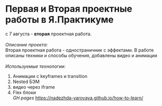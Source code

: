 # Первая и Вторая проектные работы в Я.Практикуме
с 7 августа - **вторая** проектная работа.
\
\
_Описание проекта:_
\
Вторая проектная работа - одностраничник с эффектами. В работе описаны техники и способы обучения, добавлены видео и анимации
\
\
_Используемые технологии:_
1. Анимации с keyframes и transition
2. Nested БЭМ
3. видео через iframe
4. Flex блоки
\
_GH pages_
https://nadezhda-yarovaya.github.io/how-to-learn/
